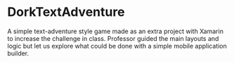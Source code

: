 # DorkTextAdventure

A simple text-adventure style game made as an extra project with Xamarin to increase the challenge in class. Professor guided the main layouts and logic but let us explore what could be done with a simple mobile application builder.
